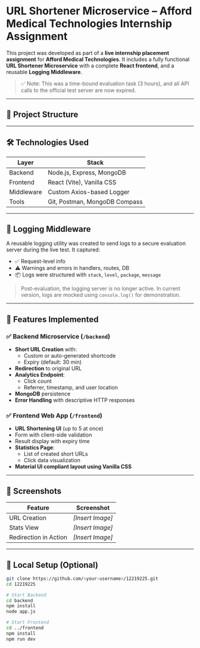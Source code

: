 # URL Shortener Microservice – Afford Medical Technologies Internship Assignment

This project was developed as part of a **live internship placement assignment** for **Afford Medical Technologies**.
It includes a fully functional **URL Shortener Microservice** with a complete **React frontend**, and a reusable **Logging Middleware**.

> ✅ Note: This was a time-bound evaluation task (3 hours), and all API calls to the official test server are now expired.

---

## 🧩 Project Structure


---

## 🛠️ Technologies Used

| Layer        | Stack                        |
|--------------|-------------------------------|
| Backend      | Node.js, Express, MongoDB     |
| Frontend     | React (Vite), Vanilla CSS     |
| Middleware   | Custom Axios-based Logger     |
| Tools        | Git, Postman, MongoDB Compass |

---

## 🔐 Logging Middleware

A reusable logging utility was created to send logs to a secure evaluation server during the live test. It captured:

- ✅ Request-level info
- ⚠️ Warnings and errors in handlers, routes, DB
- 📦 Logs were structured with `stack`, `level`, `package`, `message`

> Post-evaluation, the logging server is no longer active. In current version, logs are mocked using `console.log()` for demonstration.

---

## 🧪 Features Implemented

### ✅ Backend Microservice (`/backend`)
- **Short URL Creation** with:
  - Custom or auto-generated shortcode
  - Expiry (default: 30 min)
- **Redirection** to original URL
- **Analytics Endpoint**:
  - Click count
  - Referrer, timestamp, and user location
- **MongoDB** persistence
- **Error Handling** with descriptive HTTP responses

### ✅ Frontend Web App (`/frontend`)
- **URL Shortening UI** (up to 5 at once)
- Form with client-side validation
- Result display with expiry time
- **Statistics Page**:
  - List of created short URLs
  - Click data visualization
- **Material UI compliant layout using Vanilla CSS**

---

## 📸 Screenshots

| Feature | Screenshot |
|--------|-------------|
| URL Creation | *[Insert Image]* |
| Stats View | *[Insert Image]* |
| Redirection in Action | *[Insert Image]* |

---

## 🚀 Local Setup (Optional)

```bash
git clone https://github.com/<your-username>/12219225.git
cd 12219225

# Start Backend
cd backend
npm install
node app.js

# Start Frontend
cd ../frontend
npm install
npm run dev
